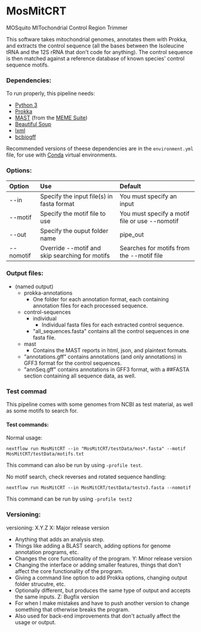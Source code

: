 # MosMitCRT
MOSquito MITochondrial Control Region Trimmer

This software takes mitochondrial genomes, annotates them with Prokka, and extracts the control sequence (all the bases between the Isoleucine tRNA and the 12S rRNA that don't code for anything). The control sequence is then matched against a reference database of known species' control sequence motifs.

### Dependencies:
To run properly, this pipeline needs:
 * [Python 3](https://www.python.org/downloads/)
 * [Prokka](https://github.com/tseemann/prokka)
 * [MAST](http://meme-suite.org/doc/mast.html) (from the [MEME Suite](http://meme-suite.org/index.html))
 * [Beautiful Soup](https://www.crummy.com/software/BeautifulSoup/)
 * [lxml](https://lxml.de)
 * [bcbiogff](https://github.com/chapmanb/bcbb/tree/master/gff)

Recommended versions of theese dependencies are in the ```environment.yml``` file, for use with [Conda](https://docs.conda.io/en/latest/) virtual environments.

### Options:
| Option    | Use                                            | Default                                        |
|:----------|:-----------------------------------------------|:-----------------------------------------------|
| --in      | Specify the input file(s) in fasta format      | You must specify an input                      |
| --motif   | Specify the motif file to use                  | You must specify a motif file or use --nomotif |
| --out     | Specify the ouput folder name                  | pipe_out                                       |
| --nomotif | Override --motif and skip searching for motifs | Searches for motifs from the --motif file      |

### Output files:
* (named output)
	* prokka-annotations
		* One folder for each annotation format, each containing annotation files for each processed sequence.
	* control-sequences
		* individual
			* Individual fasta files for each extracted control sequence.
		* "all_sequences.fasta" contains all the control sequences in one fasta file.
	* mast
		* Contains the MAST reports in html, json, and plaintext formats.
	* "annotations.gff" contains annotations (and only annotations) in GFF3 format for the control sequences.
	* "annSeq.gff" contains annotations in GFF3 format, with a ##FASTA section containing all sequence data, as well.

### Test commad
This pipeline comes with some genomes from NCBI as test material, as well as some motifs to search for.

#### Test commands:
Normal usage:
```
nextflow run MosMitCRT --in "MosMitCRT/testData/mos*.fasta" --motif MosMitCRT/testData/motifs.txt
```
This command can also be run by using ```-profile test```.

No motif search, check reverses and rotated sequence handling:
```
nextflow run MosMitCRT --in MosMitCRT/testData/testv3.fasta --nomotif
```
This command can be run by using ```-profile test2```

### Versioning:

versioning: X.Y.Z
X: Major release version
  - Anything that adds an analysis step.
  - Things like adding a BLAST search, adding options for genome annotation programs, etc.
  - Changes the core functionality of the program.
Y: Minor release version
  - Changing the interface or adding smaller features, things that don't affect the core functionality of the program.
  - Giving a command line option to add Prokka options, changing output folder strucutre, etc.
  - Optionally different, but produces the same type of output and accepts the same inputs.
Z: Bugfix version
  - For when I make mistakes and have to push another version to change something that otherwise breaks the program.
  - Also used for back-end improvements that don't actually affect the usage or output.
